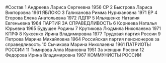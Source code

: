 #Состав
1 Андреева Лариса Сергеевна 1956 СР
2 Быстрова Лариса Викторовна 1961 ЯБЛОКО
3 Галиханова Римма Нурихановна 1971 ЕР
4 Егорова Елена Анатольевна 1972 ЛДПР
5 Ильяшенко Наталия Евгеньевна 1964 ПАРТИЯ ЗА СПРАВЕДЛИВОСТЬ
6 Корнеева Наталья Юрьевна 1965 Будущее Родины
7 Крутикова Людмила Николаевна 1971 КПРФ
8 Куксенко Ирина Владимировна 1977 Трудовая партия России
9 Петрова Марина Михайловна 1964 Российская партия пенсионеров за справедливость
10 Сычикова Марина Николаевна 1961 ПАТРИОТЫ РОССИИ
11 Тимирова Алла Ивановна 1951 За женщин России
12 Федорова Ирина Владимировна 1967 КОММУНИСТЫ РОССИИ
